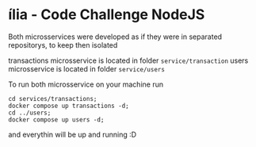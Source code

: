 # ília - Code Challenge NodeJS

Both microsservices were developed as if they were in separated repositorys, to keep then isolated

transactions microsservice is located in folder `service/transaction`
users microsservice is located in folder `service/users`

To run both microsservice on your machine run

```
cd services/transactions;
docker compose up transactions -d;
cd ../users;
docker compose up users -d;
```

and everythin will be up and running :D